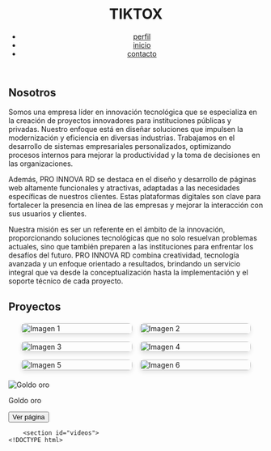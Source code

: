 <!DOCTYPE html>
<html lang="es">
<head>
    <meta charset="UTF-8">
    <meta name="viewport" content="width=device-width, initial-scale=1.0">
    <title>PRO INNOVA RD - Descubre el Futuro de las Soluciones Tecnológicas</title>
    <link rel="stylesheet" href="styles.css">
    <style>
        /* Estilos incrustados para la galería de imágenes */
        .grid-gallery {
            display: grid;
            grid-template-columns: repeat(auto-fit, minmax(200px, 1fr));
            gap: 15px;
            width: 90%;
            max-width: 1200px;
            margin: 20px auto;
        }
        .grid-gallery__item {
            overflow: hidden;
            border-radius: 8px;
            box-shadow: 0 4px 8px rgba(0, 0, 0, 0.1);
            transition: transform 0.3s ease;
        }
        .grid-gallery__item:hover {
            transform: scale(1.05);
        }
        .grid-gallery__item img {
            width: 100%;
            height: 100%;
            object-fit: cover;
            display: block;
        }
    </style>
</head>
<body>
    <header>
        <h1>TIKTOX</h1>
        <nav>
            <ul>
                <li><a href="#nosotros">perfil</a></li>
                <li><a href="#proyectos">inicio</a></li>
                <li><a href="#empresas">contacto</a></li>
            </ul>
        </nav>
    </header>
    <main>
        <section id="nosotros">
            <h2>Nosotros</h2>
            <p>Somos una empresa líder en innovación tecnológica que se especializa en la creación de proyectos innovadores para instituciones públicas y privadas. Nuestro enfoque está en diseñar soluciones que impulsen la modernización y eficiencia en diversas industrias. Trabajamos en el desarrollo de sistemas empresariales personalizados, optimizando procesos internos para mejorar la productividad y la toma de decisiones en las organizaciones.</p>
            <p>Además, PRO INNOVA RD se destaca en el diseño y desarrollo de páginas web altamente funcionales y atractivas, adaptadas a las necesidades específicas de nuestros clientes. Estas plataformas digitales son clave para fortalecer la presencia en línea de las empresas y mejorar la interacción con sus usuarios y clientes.</p>
            <p>Nuestra misión es ser un referente en el ámbito de la innovación, proporcionando soluciones tecnológicas que no solo resuelvan problemas actuales, sino que también preparen a las instituciones para enfrentar los desafíos del futuro. PRO INNOVA RD combina creatividad, tecnología avanzada y un enfoque orientado a resultados, brindando un servicio integral que va desde la conceptualización hasta la implementación y el soporte técnico de cada proyecto.</p>
        </section>
        <section id="proyectos">
            <h2>Proyectos</h2>
            <div class="grid-gallery">
                <div class="grid-gallery__item"><img src="https://i.pinimg.com/enabled/236x/2f/9e/88/2f9e88ef7b1cec50771ee8a4918bb752.jpg" alt="Imagen 1" loading="lazy"></div>
                <div class="grid-gallery__item"><img src="https://cdni.pornpics.com/460/7/686/20491481/20491481_110_a2b7.jpg" alt="Imagen 2" loading="lazy"></div>
                <div class="grid-gallery__item"><img src="https://cdni.pornpics.com/460/7/190/71929474/71929474_030_814d.jpg" alt="Imagen 3" loading="lazy"></div>
                <div class="grid-gallery__item"><img src="https://i.pinimg.com/236x/9a/ca/08/9aca08c6b7f17afe736e6d0f86f03efa.jpg" alt="Imagen 4" loading="lazy"></div>
                <div class="grid-gallery__item"><img src="https://i.pinimg.com/236x/78/f7/20/78f72078eaf510606bd669d3c3cf7cb7.jpg" alt="Imagen 5" loading="lazy"></div>
                <div class="grid-gallery__item"><img src="https://i.pinimg.com/474x/da/9a/6d/da9a6d06a0459f65ad34a3b3724aaa7f.jpg" alt="Imagen 6" loading="lazy"></div>
            </div>
            <div class="proyecto" id="goldo-oro">
                <img src="producto1.jpg" alt="Goldo oro">
                <p>Goldo oro</p>
                <button>Ver página</button>
            </div>
        </section>

        
        <section id="videos">
    <!DOCTYPE html>
<html lang="es">
<head>
    <meta charset="UTF-8">
    <meta name="viewport" content="width=device-width, initial-scale=1.0">
    <title>Subir Videos</title>
    <style>
        /* Estilos de la página (sin cambios) */
        #videos {
            padding: 20px;
            background-color: #f0f0f0;
            border-radius: 8px;
            margin-top: 20px;
        }

        #videoUploadForm, #externalVideoForm {
            margin-bottom: 20px;
        }

        #videoPreviewContainer {
            display: none;
            margin-bottom: 20px;
        }

        #videoPreview {
            max-width: 100%;
            margin-top: 10px;
        }

        #videoList {
            display: flex;
            flex-direction: column;
            align-items: center;
            gap: 20px;
        }

        .video-item {
            background-color: #fff;
            border-radius: 8px;
            overflow: hidden;
            box-shadow: 0 2px 10px rgba(0,0,0,0.1);
            width: 100%;
            max-width: 400px;
        }

        .video-item video, .video-item iframe {
            width: 100%;
            height: auto;
            display: block;
        }

        .delete-button {
            background-color: #ff4136;
            border: none;
            color: white;
            cursor: pointer;
            padding: 5px 10px;
            border-radius: 5px;
            margin-top: 5px;
        }
    </style>
</head>
<body>
    <main>
        <section id="videos">
            <h2>Videos</h2>

            <!-- Formulario para subir videos locales -->
            <form id="videoUploadForm">
                <input type="file" id="videoInput" accept="video/*" required>
                <button type="submit">Subir Video</button>
            </form>

            <!-- Formulario para agregar videos desde URLs externas -->
            <form id="externalVideoForm">
                <input type="url" id="externalVideoInput" placeholder="Ingrese la URL del video externo" required>
                <button type="submit">Agregar Video Externo</button>
            </form>

            <!-- Contenedor para vista previa de videos -->
            <div id="videoPreviewContainer">
                <h3>Vista previa</h3>
                <video id="videoPreview" controls></video>
            </div>

            <!-- Lista donde se mostrarán los videos -->
            <div id="videoList"></div>
        </section>
    </main>

    <script>
        document.addEventListener('DOMContentLoaded', () => {
            const videoForm = document.getElementById('videoUploadForm');
            const externalVideoForm = document.getElementById('externalVideoForm');
            const videoInput = document.getElementById('videoInput');
            const externalVideoInput = document.getElementById('externalVideoInput');
            const videoPreviewContainer = document.getElementById('videoPreviewContainer');
            const videoPreview = document.getElementById('videoPreview');
            const videoList = document.getElementById('videoList');

            // Función para crear un elemento de video
            function createVideoItem(videoSrc, isEmbed = false) {
                const videoItem = document.createElement('div');
                videoItem.className = 'video-item';
                
                let mediaElement;
                if (isEmbed) {
                    mediaElement = document.createElement('iframe');
                    mediaElement.src = videoSrc;
                    mediaElement.frameBorder = "0";
                    mediaElement.allowFullscreen = true;
                } else {
                    mediaElement = document.createElement('video');
                    mediaElement.src = videoSrc;
                    mediaElement.controls = true;
                }
                
                videoItem.appendChild(mediaElement);

                const deleteButton = document.createElement('button');
                deleteButton.className = 'delete-button';
                deleteButton.textContent = 'Eliminar';
                deleteButton.addEventListener('click', () => {
                    videoItem.remove();
                    removeVideoFromStorage(videoSrc);
                });

                videoItem.appendChild(deleteButton);

                return videoItem;
            }

            // Función para procesar la URL del video
            function processVideoUrl(url) {
                // YouTube
                const youtubeRegex = /(?:https?:\/\/)?(?:www\.)?(?:youtube\.com|youtu\.be)\/(?:watch\?v=)?(.+)/;
                if (youtubeRegex.test(url)) {
                    const videoId = url.match(youtubeRegex)[1];
                    return {
                        src: `https://www.youtube.com/embed/${videoId}`,
                        isEmbed: true
                    };
                }

                // Vimeo
                const vimeoRegex = /(?:https?:\/\/)?(?:www\.)?(?:vimeo\.com)\/(.+)/;
                if (vimeoRegex.test(url)) {
                    const videoId = url.match(vimeoRegex)[1];
                    return {
                        src: `https://player.vimeo.com/video/${videoId}`,
                        isEmbed: true
                    };
                }

                // Si no es un enlace de YouTube o Vimeo, asumimos que es un enlace directo al video
                return {
                    src: url,
                    isEmbed: false
                };
            }

            // Función para guardar video en el almacenamiento local
            function saveVideoToStorage(videoSrc, isEmbed) {
                let videos = JSON.parse(localStorage.getItem('videos')) || [];
                videos.push({ src: videoSrc, isEmbed: isEmbed });
                localStorage.setItem('videos', JSON.stringify(videos));
            }

            // Función para eliminar video del almacenamiento local
            function removeVideoFromStorage(videoSrc) {
                let videos = JSON.parse(localStorage.getItem('videos')) || [];
                videos = videos.filter(video => video.src !== videoSrc);
                localStorage.setItem('videos', JSON.stringify(videos));
            }

            // Función para cargar videos del almacenamiento local
            function loadVideosFromStorage() {
                const videos = JSON.parse(localStorage.getItem('videos')) || [];
                videos.forEach(video => {
                    const videoItem = createVideoItem(video.src, video.isEmbed);
                    videoList.appendChild(videoItem);
                });
            }

            // Subir video desde un archivo local
            videoForm.addEventListener('submit', (e) => {
                e.preventDefault();
                const file = videoInput.files[0];
                if (file) {
                    const videoSrc = URL.createObjectURL(file);
                    const videoItem = createVideoItem(videoSrc);
                    videoList.insertBefore(videoItem, videoList.firstChild);
                    saveVideoToStorage(videoSrc, false);
                    videoInput.value = '';
                    videoPreviewContainer.style.display = 'none';
                }
            });

            // Agregar video desde una URL
            externalVideoForm.addEventListener('submit', (e) => {
                e.preventDefault();
                const videoUrl = externalVideoInput.value.trim();
                if (videoUrl) {
                    const { src, isEmbed } = processVideoUrl(videoUrl);
                    const videoItem = createVideoItem(src, isEmbed);
                    videoList.insertBefore(videoItem, videoList.firstChild);
                    saveVideoToStorage(src, isEmbed);
                    externalVideoInput.value = '';
                }
            });

            // Mostrar vista previa del video cuando se selecciona un archivo
            videoInput.addEventListener('change', () => {
                const file = videoInput.files[0];
                if (file) {
                    videoPreview.src = URL.createObjectURL(file);
                    videoPreviewContainer.style.display = 'block';
                }
            });

            // Cargar videos guardados al iniciar la página
            loadVideosFromStorage();
        });
    </script>
</body>
</html>
        </section>

        
    </main>

    <script>
        document.addEventListener('DOMContentLoaded', () => {
            const videoForm = document.getElementById('videoUploadForm');
            const externalVideoForm = document.getElementById('externalVideoForm');
            const videoInput = document.getElementById('videoInput');
            const externalVideoInput = document.getElementById('externalVideoInput');
            const videoPreviewContainer = document.getElementById('videoPreviewContainer');
            const videoPreview = document.getElementById('videoPreview');
            const videoList = document.getElementById('videoList');

            // Función para crear un elemento de video
            function createVideoItem(videoSrc) {
                const videoItem = document.createElement('div');
                videoItem.className = 'video-item';
                
                const videoElement = document.createElement('video');
                videoElement.src = videoSrc;
                videoElement.controls = true;
                
                videoItem.appendChild(videoElement);

                const deleteButton = document.createElement('button');
                deleteButton.className = 'delete-button';
                deleteButton.textContent = 'Eliminar';
                deleteButton.addEventListener('click', () => {
                    videoItem.remove();
                });

                videoItem.appendChild(deleteButton);

                return videoItem;
            }

            // Subir video desde un archivo local
            videoForm.addEventListener('submit', (e) => {
                e.preventDefault();
                const file = videoInput.files[0];
                if (file) {
                    const videoSrc = URL.createObjectURL(file);
                    const videoItem = createVideoItem(videoSrc);
                    videoList.insertBefore(videoItem, videoList.firstChild);
                    videoInput.value = '';
                    videoPreviewContainer.style.display = 'none';
                }
            });

            // Agregar video desde una URL
            externalVideoForm.addEventListener('submit', (e) => {
                e.preventDefault();
                const videoUrl = externalVideoInput.value.trim();
                if (videoUrl) {
                    const videoItem = createVideoItem(videoUrl);
                    videoList.insertBefore(videoItem, videoList.firstChild);
                    externalVideoInput.value = '';
                }
            });

            // Mostrar vista previa del video cuando se selecciona un archivo
            videoInput.addEventListener('change', () => {
                const file = videoInput.files[0];
                if (file) {
                    videoPreview.src = URL.createObjectURL(file);
                    videoPreviewContainer.style.display = 'block';
                }
            });
        });
    </script>
</body>
</html>
        </section>
        
        <!-- ... (secciones existentes) ... -->
    </main>
    
    <!-- ... (código existente del footer) ... -->
    
    <script>
        document.addEventListener('DOMContentLoaded', () => {
            const videoForm = document.getElementById('videoUploadForm');
            const externalVideoForm = document.getElementById('externalVideoForm');
            const videoInput = document.getElementById('videoInput');
            const externalVideoInput = document.getElementById('externalVideoInput');
            const videoPreviewContainer = document.getElementById('videoPreviewContainer');
            const videoPreview = document.getElementById('videoPreview');
            const videoList = document.getElementById('videoList');
            
            function createVideoItem(videoSrc, isExternal = false) {
                const videoItem = document.createElement('div');
                videoItem.className = 'video-item';
                
                const videoElement = document.createElement('video');
                videoElement.src = videoSrc;
                videoElement.controls = true;
                
                videoItem.appendChild(videoElement);
                
                const videoInfo = document.createElement('div');
                videoInfo.className = 'video-info';
                
                const likeButton = createLikeButton();
                videoInfo.appendChild(likeButton);
                
                const deleteButton = createDeleteButton(videoItem);
                videoItem.appendChild(deleteButton);
                
                if (isExternal) {
                    const sourceLink = document.createElement('a');
                    sourceLink.href = videoSrc;
                    sourceLink.textContent = 'Fuente original';
                    sourceLink.target = '_blank';
                    videoInfo.appendChild(sourceLink);
                }
                
                videoItem.appendChild(videoInfo);
                
                return videoItem;
            }

            // Función para crear el botón de "Me gusta"
            function createLikeButton() {
                const likeButton = document.createElement('button');
                likeButton.className = 'like-button';
                likeButton.innerHTML = `
                    <svg width="24" height="24" viewBox="0 0 24 24" fill="none" stroke="currentColor" stroke-width="2" stroke-linecap="round" stroke-linejoin="round">
                        <path d="M20.84 4.61a5.5 5.5 0 0 0-7.78 0L12 5.67l-1.06-1.06a5.5 5.5 0 0 0-7.78 7.78l1.06 1.06L12 21.23l7.78-7.78 1.06-1.06a5.5 5.5 0 0 0 0-7.78z"></path>
                    </svg>
                    <span class="like-count">0</span>
                `;
                
                likeButton.addEventListener('click', function() {
                    this.classList.toggle('liked');
                    const likeCount = this.querySelector('.like-count');
                    let currentLikes = parseInt(likeCount.textContent);
                    likeCount.textContent = this.classList.contains('liked') ? currentLikes + 1 : currentLikes - 1;
                });
                
                return likeButton;
            }

            // Función para crear el botón de eliminación
            function createDeleteButton(videoItem) {
                const deleteButton = document.createElement('button');
                deleteButton.className = 'delete-button';
                deleteButton.textContent = 'Eliminar';
                
                deleteButton.addEventListener('click', () => {
                    videoItem.remove();
                    saveVideos(); // Actualiza el almacenamiento local después de eliminar el video
                });
                
                return deleteButton;
            }

            // Subir video desde el archivo local
            videoForm.addEventListener('submit', (e) => {
                e.preventDefault();
                const file = videoInput.files[0];
                if (file) {
                    const videoSrc = URL.createObjectURL(file);
                    const videoItem = createVideoItem(videoSrc);
                    videoList.insertBefore(videoItem, videoList.firstChild);
                    videoInput.value = '';
                    videoPreviewContainer.style.display = 'none';
                    saveVideos();
                }
            });

            // Agregar video desde una URL
            externalVideoForm.addEventListener('submit', (e) => {
                e.preventDefault();
                const videoUrl = externalVideoInput.value.trim();
                if (videoUrl) {
                    const videoItem = createVideoItem(videoUrl, true);
                    videoList.insertBefore(videoItem, videoList.firstChild);
                    externalVideoInput.value = '';
                    saveVideos();
                }
            });

            videoInput.addEventListener('change', () => {
                const file = videoInput.files[0];
                if (file) {
                    videoPreview.src = URL.createObjectURL(file);
                    videoPreviewContainer.style.display = 'block';
                }
            });
            
            // Guardar videos en localStorage
            function saveVideos() {
                const videos = Array.from(videoList.children).map(item => {
                    const video = item.querySelector('video');
                    const likeCount = item.querySelector('.like-count').textContent;
                    const isLiked = item.querySelector('.like-button').classList.contains('liked');
                    return {
                        src: video.src,
                        isExternal: !video.src.startsWith('blob:'),
                        likes: parseInt(likeCount),
                        isLiked: isLiked
                    };
                });
                localStorage.setItem('savedVideos', JSON.stringify(videos));
            }
            
            // Cargar videos desde localStorage
            function loadVideos() {
                const savedVideos = JSON.parse(localStorage.getItem('savedVideos') || '[]');
                savedVideos.forEach(videoData => {
                    const videoItem = createVideoItem(videoData.src, videoData.isExternal);
                    if (videoData.isLiked) {
                        const likeButton = videoItem.querySelector('.like-button');
                        likeButton.classList.add('liked');
                    }
                    const likeCount = videoItem.querySelector('.like-count');
                    likeCount.textContent = videoData.likes;
                    videoList.appendChild(videoItem);
                });
            }
            
            loadVideos();
        });
    </script>
</body>
</html>

        </section>

        
        <section id="empresas">
            <h2>Empresas</h2>
            <div class="empresas">
                <p>Empresas asociadas:</p>
                <button onclick="mostrarEmpresas()">Ver empresas</button>
            </div>
        </section>

        <section id="opciones-de-pago">
            <h2>Opciones de pago</h2>
            <p>Realiza tus pagos fácilmente con:</p>
            <button onclick="pagarConApplePay()">Apple Pay</button>
            <button onclick="pagarConPaypal()">PayPal</button>
        </section>

        <section id="mini-juego">
            <h2>Mini juego</h2>
            <p>¿Sabes mucho sobre la cultura Dominicana? ¡Compruébalo!</p>
            <button onclick="window.location.href='Mini-juego/index.html'">Jugar ahora</button>
        </section>

        <section id="contacto">
            <h2>Contáctanos</h2>
            <!-- Aquí puedes agregar un formulario de contacto o información de contacto -->
        </section>
    </main>

    <footer>
        <p>© 2024 PRO INNOVA RD. Todos los derechos reservados.</p>
    </footer>

    <script src="script.js"></script>
    <script>
        document.addEventListener('DOMContentLoaded', () => {
            const gridGallery = document.querySelector('.grid-gallery');
            const imageDivs = Array.from(document.querySelectorAll('.grid-gallery__item'));
            const desiredOrder = [2, 0, 1, 3, 4, 5];

            desiredOrder.forEach(index => {
                gridGallery.appendChild(imageDivs[index]);
            });
        });

        function mostrarEmpresas() {
            // Implementar la lógica para mostrar empresas
        }

        function pagarConApplePay() {
            // Implementar la lógica para pagar con Apple Pay
        }

        function pagarConPaypal() {
            // Implementar la lógica para pagar con PayPal
        }
    </script>
</body>
</html>
